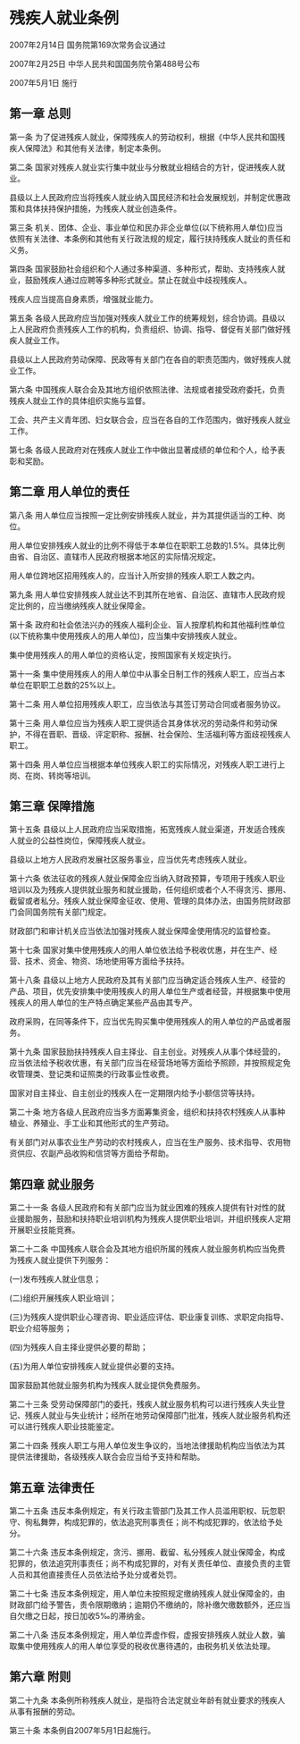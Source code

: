 # 残疾人就业条例

2007年2月14日 国务院第169次常务会议通过

2007年2月25日 中华人民共和国国务院令第488号公布

2007年5月1日 施行

<!-- INFO END -->

## 第一章 总则

第一条 为了促进残疾人就业，保障残疾人的劳动权利，根据《中华人民共和国残疾人保障法》和其他有关法律，制定本条例。

第二条 国家对残疾人就业实行集中就业与分散就业相结合的方针，促进残疾人就业。

县级以上人民政府应当将残疾人就业纳入国民经济和社会发展规划，并制定优惠政策和具体扶持保护措施，为残疾人就业创造条件。

第三条 机关、团体、企业、事业单位和民办非企业单位(以下统称用人单位)应当依照有关法律、本条例和其他有关行政法规的规定，履行扶持残疾人就业的责任和义务。

第四条 国家鼓励社会组织和个人通过多种渠道、多种形式，帮助、支持残疾人就业，鼓励残疾人通过应聘等多种形式就业。禁止在就业中歧视残疾人。

残疾人应当提高自身素质，增强就业能力。

第五条 各级人民政府应当加强对残疾人就业工作的统筹规划，综合协调。县级以上人民政府负责残疾人工作的机构，负责组织、协调、指导、督促有关部门做好残疾人就业工作。

县级以上人民政府劳动保障、民政等有关部门在各自的职责范围内，做好残疾人就业工作。

第六条 中国残疾人联合会及其地方组织依照法律、法规或者接受政府委托，负责残疾人就业工作的具体组织实施与监督。

工会、共产主义青年团、妇女联合会，应当在各自的工作范围内，做好残疾人就业工作。

第七条 各级人民政府对在残疾人就业工作中做出显著成绩的单位和个人，给予表彰和奖励。

## 第二章 用人单位的责任

第八条 用人单位应当按照一定比例安排残疾人就业，并为其提供适当的工种、岗位。

用人单位安排残疾人就业的比例不得低于本单位在职职工总数的1.5%。具体比例由省、自治区、直辖市人民政府根据本地区的实际情况规定。

用人单位跨地区招用残疾人的，应当计入所安排的残疾人职工人数之内。

第九条 用人单位安排残疾人就业达不到其所在地省、自治区、直辖市人民政府规定比例的，应当缴纳残疾人就业保障金。

第十条 政府和社会依法兴办的残疾人福利企业、盲人按摩机构和其他福利性单位(以下统称集中使用残疾人的用人单位)，应当集中安排残疾人就业。

集中使用残疾人的用人单位的资格认定，按照国家有关规定执行。

第十一条 集中使用残疾人的用人单位中从事全日制工作的残疾人职工，应当占本单位在职职工总数的25%以上。

第十二条 用人单位招用残疾人职工，应当依法与其签订劳动合同或者服务协议。

第十三条 用人单位应当为残疾人职工提供适合其身体状况的劳动条件和劳动保护，不得在晋职、晋级、评定职称、报酬、社会保险、生活福利等方面歧视残疾人职工。

第十四条 用人单位应当根据本单位残疾人职工的实际情况，对残疾人职工进行上岗、在岗、转岗等培训。

## 第三章 保障措施

第十五条 县级以上人民政府应当采取措施，拓宽残疾人就业渠道，开发适合残疾人就业的公益性岗位，保障残疾人就业。

县级以上地方人民政府发展社区服务事业，应当优先考虑残疾人就业。

第十六条 依法征收的残疾人就业保障金应当纳入财政预算，专项用于残疾人职业培训以及为残疾人提供就业服务和就业援助，任何组织或者个人不得贪污、挪用、截留或者私分。残疾人就业保障金征收、使用、管理的具体办法，由国务院财政部门会同国务院有关部门规定。

财政部门和审计机关应当依法加强对残疾人就业保障金使用情况的监督检查。

第十七条 国家对集中使用残疾人的用人单位依法给予税收优惠，并在生产、经营、技术、资金、物资、场地使用等方面给予扶持。

第十八条 县级以上地方人民政府及其有关部门应当确定适合残疾人生产、经营的产品、项目，优先安排集中使用残疾人的用人单位生产或者经营，并根据集中使用残疾人的用人单位的生产特点确定某些产品由其专产。

政府采购，在同等条件下，应当优先购买集中使用残疾人的用人单位的产品或者服务。

第十九条 国家鼓励扶持残疾人自主择业、自主创业。对残疾人从事个体经营的，应当依法给予税收优惠，有关部门应当在经营场地等方面给予照顾，并按照规定免收管理类、登记类和证照类的行政事业性收费。

国家对自主择业、自主创业的残疾人在一定期限内给予小额信贷等扶持。

第二十条 地方各级人民政府应当多方面筹集资金，组织和扶持农村残疾人从事种植业、养殖业、手工业和其他形式的生产劳动。

有关部门对从事农业生产劳动的农村残疾人，应当在生产服务、技术指导、农用物资供应、农副产品收购和信贷等方面给予帮助。

## 第四章 就业服务

第二十一条 各级人民政府和有关部门应当为就业困难的残疾人提供有针对性的就业援助服务，鼓励和扶持职业培训机构为残疾人提供职业培训，并组织残疾人定期开展职业技能竞赛。

第二十二条 中国残疾人联合会及其地方组织所属的残疾人就业服务机构应当免费为残疾人就业提供下列服务：

(一)发布残疾人就业信息；

(二)组织开展残疾人职业培训；

(三)为残疾人提供职业心理咨询、职业适应评估、职业康复训练、求职定向指导、职业介绍等服务；

(四)为残疾人自主择业提供必要的帮助；

(五)为用人单位安排残疾人就业提供必要的支持。

国家鼓励其他就业服务机构为残疾人就业提供免费服务。

第二十三条 受劳动保障部门的委托，残疾人就业服务机构可以进行残疾人失业登记、残疾人就业与失业统计；经所在地劳动保障部门批准，残疾人就业服务机构还可以进行残疾人职业技能鉴定。

第二十四条 残疾人职工与用人单位发生争议的，当地法律援助机构应当依法为其提供法律援助，各级残疾人联合会应当给予支持和帮助。

## 第五章 法律责任

第二十五条 违反本条例规定，有关行政主管部门及其工作人员滥用职权、玩忽职守、徇私舞弊，构成犯罪的，依法追究刑事责任；尚不构成犯罪的，依法给予处分。

第二十六条 违反本条例规定，贪污、挪用、截留、私分残疾人就业保障金，构成犯罪的，依法追究刑事责任；尚不构成犯罪的，对有关责任单位、直接负责的主管人员和其他直接责任人员依法给予处分或者处罚。

第二十七条 违反本条例规定，用人单位未按照规定缴纳残疾人就业保障金的，由财政部门给予警告，责令限期缴纳；逾期仍不缴纳的，除补缴欠缴数额外，还应当自欠缴之日起，按日加收5‰的滞纳金。

第二十八条 违反本条例规定，用人单位弄虚作假，虚报安排残疾人就业人数，骗取集中使用残疾人的用人单位享受的税收优惠待遇的，由税务机关依法处理。

## 第六章 附则

第二十九条 本条例所称残疾人就业，是指符合法定就业年龄有就业要求的残疾人从事有报酬的劳动。

第三十条 本条例自2007年5月1日起施行。